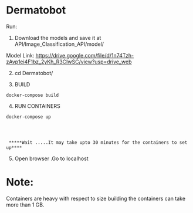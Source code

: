 # Dermatobot


 
Run:
1) Download the models and save it at API/Image_Classification_API/model/<Place model  here> 
 
Model Link: https://drive.google.com/file/d/1n74Tzh-zAvp1ei4F1bz_2yKh_R3CIwSC/view?usp=drive_web
 
 
2) cd Dermatobot/


3)   BUILD
 
 
    docker-compose build

4)   RUN CONTAINERS
 
 
    docker-compose up
 
 
    
 
     *****Wait .....It may take upto 30 minutes for the containers to set up****

5) Open browser .Go to localhost



# Note:

Containers are heavy with respect to size building the containers can take more than 1 GB.
